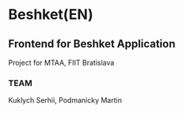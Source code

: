 # Beshket(EN)
## Frontend for Beshket Application
Project for MTAA, FIIT Bratislava
### TEAM 
Kuklych Serhii, Podmanicky Martin
